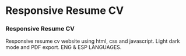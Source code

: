 # Responsive Resume CV

### Responsive Resume CV

Responsive resume cv website using html, css and javascript. Light dark mode and PDF export. ENG & ESP LANGUAGES.
